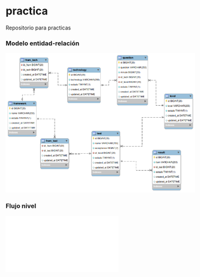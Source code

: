 # practica
Repositorio para practicas

### Modelo entidad-relación
![This is an image](./ER.png)

### Flujo nivel
![This is an image](./WF_practicas.pdf)